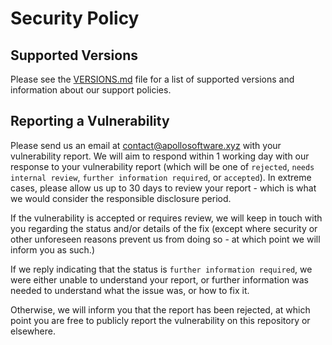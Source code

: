 # Security Policy

## Supported Versions

Please see the [VERSIONS.md](VERSIONS.md) file for a list of supported
versions and information about our support policies.

## Reporting a Vulnerability

Please send us an email at [contact@apollosoftware.xyz](mailto:contact@apollosoftware.xyz)
with your vulnerability report. We will aim to respond within 1 working day
with our response to your vulnerability report (which will be one of
`rejected`, `needs internal review`, `further information required`, or
`accepted`). In extreme cases, please allow us up to 30 days to review your
report - which is what we would consider the responsible disclosure period.

If the vulnerability is accepted or requires review, we will keep in touch with
you regarding the status and/or details of the fix (except where security or
other unforeseen reasons prevent us from doing so - at which point we will
inform you as such.)

If we reply indicating that the status is `further information required`, we
were either unable to understand your report, or further information was needed
to understand what the issue was, or how to fix it.

Otherwise, we will inform you that the report has been rejected, at which point
you are free to publicly report the vulnerability on this repository or
elsewhere.

